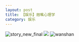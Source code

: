 ```yaml
---
layout: post
title: 【娱乐】翘嘴心理学
category: 娱乐
---
```

![story_new_final](http://se6jhw04b.hd-bkt.clouddn.com/img/story_new_final_0322.png)
![](http://se6jhw04b.hd-bkt.clouddn.com/img/entertainment-0320-1new.png)
![wanshan](http://se6jhw04b.hd-bkt.clouddn.com/img/wanshan.png)
